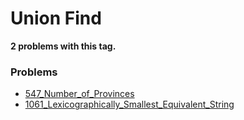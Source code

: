 # Union Find

**2 problems with this tag.**

### Problems

- [547_Number_of_Provinces](..\..\Problems\547_Number_of_Provinces.py)
- [1061_Lexicographically_Smallest_Equivalent_String](..\..\Problems\1061_Lexicographically_Smallest_Equivalent_String.py)

